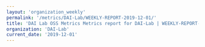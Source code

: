 ```yaml
---
layout: 'organization_weekly'
permalink: '/metrics/DAI-Lab/WEEKLY-REPORT-2019-12-01/'
title: 'DAI Lab OSS Metrics Metrics report for DAI-Lab | WEEKLY-REPORT-2019-12-01'
organization: 'DAI-Lab'
current_date: '2019-12-01'
---
```

